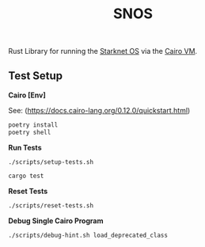 <div align="center">
    <h1>SNOS</h1>
    <br>
</div>

Rust Library for running the [Starknet OS](https://hackmd.io/@pragma/ByP-iux1T) via the [Cairo VM](https://github.com/lambdaclass/cairo-vm).

## Test Setup

**Cairo [Env]**

See: (https://docs.cairo-lang.org/0.12.0/quickstart.html)

```bash
poetry install
poetry shell
```

**Run Tests**

```bash
./scripts/setup-tests.sh

cargo test
```

**Reset Tests**

```bash
./scripts/reset-tests.sh
```

**Debug Single Cairo Program**

```bash
./scripts/debug-hint.sh load_deprecated_class
```
